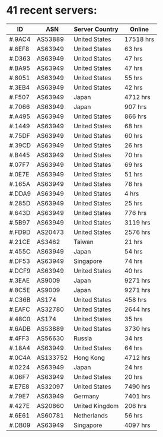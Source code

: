 # 41 recent servers:

| ID | ASN | Server Country | Online |
| ------ | ------ | ------ | ------ |
| #.9AC4 | AS53889 | United States | 17518 hrs |
| #.6EF8 | AS63949 | United States | 63 hrs |
| #.D363 | AS63949 | United States | 47 hrs |
| #.BA95 | AS63949 | United States | 47 hrs |
| #.8051 | AS63949 | United States | 55 hrs |
| #.3EB4 | AS63949 | United States | 42 hrs |
| #.F507 | AS63949 | Japan | 4712 hrs |
| #.7066 | AS63949 | Japan | 907 hrs |
| #.A495 | AS63949 | United States | 866 hrs |
| #.1449 | AS63949 | United States | 68 hrs |
| #.75DF | AS63949 | United States | 60 hrs |
| #.39CD | AS63949 | United States | 26 hrs |
| #.B445 | AS63949 | United States | 70 hrs |
| #.07F7 | AS63949 | United States | 69 hrs |
| #.0E7E | AS63949 | United States | 51 hrs |
| #.165A | AS63949 | United States | 78 hrs |
| #.DDA9 | AS63949 | United States | 4 hrs |
| #.285D | AS63949 | United States | 25 hrs |
| #.643D | AS63949 | United States | 776 hrs |
| #.5B97 | AS63949 | United States | 3119 hrs |
| #.FD9D | AS20473 | United States | 2576 hrs |
| #.21CE | AS3462 | Taiwan | 21 hrs |
| #.455C | AS63949 | Japan | 54 hrs |
| #.DF53 | AS63949 | Singapore | 74 hrs |
| #.DCF9 | AS63949 | United States | 40 hrs |
| #.3EAE | AS9009 | Japan | 9271 hrs |
| #.8C5E | AS9009 | Japan | 9271 hrs |
| #.C36B | AS174 | United States | 458 hrs |
| #.EAFC | AS32780 | United States | 2644 hrs |
| #.48C0 | AS174 | United States | 35 hrs |
| #.6ADB | AS53889 | United States | 3730 hrs |
| #.4FF3 | AS56630 | Russia | 34 hrs |
| #.18A4 | AS63949 | United States | 64 hrs |
| #.0C4A | AS133752 | Hong Kong | 4712 hrs |
| #.0224 | AS63949 | Japan | 24 hrs |
| #.06F7 | AS63949 | United States | 20 hrs |
| #.E7E8 | AS32097 | United States | 7490 hrs |
| #.79E7 | AS63949 | Germany | 7401 hrs |
| #.427E | AS20860 | United Kingdom | 206 hrs |
| #.6E61 | AS60781 | Netherlands | 56 hrs |
| #.DB09 | AS63949 | Singapore | 4097 hrs |

